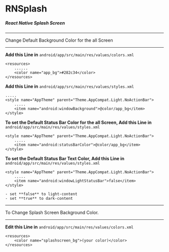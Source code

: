 # RNSplash
##### React Native Splash Screen

************
Change Default Background Color for the all Screen
************

**Add this Line in** ``` android/app/src/main/res/values/colors.xml ```
```
<resources>
    ......
    <color name="app_bg">#282c34</color>
</resources>
```

**Add this Line in** ``` android/app/src/main/res/values/styles.xml ``` 
```
.....
<style name="AppTheme" parent="Theme.AppCompat.Light.NoActionBar">
    .....
    <item name="android:windowBackground">@color/app_bg</item>
</style>
```

**To set the Default Status Bar Color for the all Screen, Add this Line in** ``` android/app/src/main/res/values/styles.xml ```
```
<style name="AppTheme" parent="Theme.AppCompat.Light.NoActionBar">
    .....
    <item name="android:statusBarColor">@color/app_bg</item>
</style>
```

**To set the Default Status Bar Text Color, Add this Line in** ``` android/app/src/main/res/values/styles.xml ```
```
<style name="AppTheme" parent="Theme.AppCompat.Light.NoActionBar">
    .....
    <item name="android:windowLightStatusBar">false</item>
</style>
```
```
- set **false** to light-content
- set **true** to dark-content
```



************
To Change Splash Screen Background Color.
************
**Edit this Line in** ``` android/app/src/main/res/values/colors.xml ```
```
<resources>
    <color name="splashscreen_bg">(your color)</color>
</resources>
```